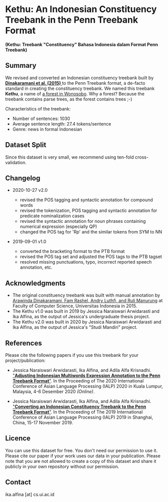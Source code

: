 # Kethu: An Indonesian Constituency Treebank in the Penn Treebank Format
**(Kethu: Treebank "Constituency" Bahasa Indonesia dalam Format Penn Treebank)**

## Summary

We revised and converted an Indonesian constituency treebank built by [**Dinakaramani et al. (2015)** ](https://github.com/famrashel/idn-treebank) to the Penn Treebank format, a de-facto standard in creating the constituency treebank. We named this treebank **Kethu**, a name of [a forest in Wonosobo](http://wiki-wisata.blogspot.com/2014/08/hutan-alas-kethu-wonogiri.html). Why a forest? Because the treebank contains parse trees, as the forest contains trees ;-) 

Characteristics of the treebank:
* Number of sentences: 1030
* Average sentence length: 27.4 tokens/sentence
* Genre: news in formal Indonesian

## Dataset Split
Since this dataset is very small, we recommend using ten-fold cross-validation.

## Changelog
* 2020-10-27 v2.0
  * revised the POS tagging and syntactic annotation for compound words
  * revised the tokenization, POS tagging and syntactic annotation for predicate nominalization cases
  * revised the syntactic annotation for noun phrases containing numerical expression (especially QP)
  * changed the POS tag for 'Rp' and the similar tokens from SYM to NN

* 2019-09-01 v1.0
  * converted the bracketing format to the PTB format
  * revised the POS tag set and adjusted the POS tags to the PTB tagset
  * resolved missing punctuations, typo, incorrect reported speech annotation, etc.

## Acknowledgments

* The original constituency treebank was built with manual annotation by [Arawinda Dinakaramani, Fam Rashel, Andry Luthfi, and Ruli Manurung](https://github.com/famrashel/idn-treebank) at Faculty of Computer Science, Universitas Indonesia in 2015.
* The Kethu v1.0 was built in 2019 by Jessica Naraiswari Arwidarasti and Ika Alfina, as the output of Jessica's undergraduate thesis project.
* The Kethu v2.0 was built in 2020 by Jessica Naraiswari Arwidarasti and Ika Alfina, as the output of Jessica's "Studi Mandiri" project.

## References

Please cite the following papers if you use this treebank for your project/publication:
* Jessica Naraiswari Arwidarasti, Ika Alfina, and Adila Alfa Krisnadhi. ["**Adjusting Indonesian Multiwords Expression Annotation to the Penn Treebank Format**"](https://ieeexplore.ieee.org/document/9310479). In the Proceeding of The 2020 International Conference of Asian Language Processing (IALP) 2020 in Kuala Lumpur, Malaysia, 4-6 Desember 2020 _(Online)_. 

* Jessica Naraiswari Arwidarasti, Ika Alfina, and Adila Alfa Krisnadhi. ["**Converting an Indonesian Constituency Treebank to the Penn Treebank Format**"](https://ieeexplore.ieee.org/abstract/document/9037723). In the Proceeding of The 2019 International Conference of Asian Language Processing (IALP)  2019 in Shanghai, China, 15-17 November 2019. 

## Licence
You can use this dataset for free. You don't need our permission to use it. Please cite our paper if your work uses our data in your publication.
Please note that you are not allowed to create a copy of this dataset and share it publicly in your own repository without our permission.

## Contact
ika.alfina [at] cs.ui.ac.id
